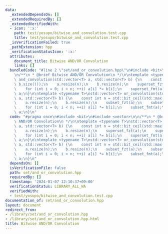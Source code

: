 ```yaml
---
data:
  _extendedDependsOn: []
  _extendedRequiredBy: []
  _extendedVerifiedWith:
  - icon: ':x:'
    path: test/yosupo/bitwise_and_convolution.test.cpp
    title: test/yosupo/bitwise_and_convolution.test.cpp
  _isVerificationFailed: true
  _pathExtension: hpp
  _verificationStatusIcon: ':x:'
  attributes:
    document_title: Bitwise AND/OR Convolution
    links: []
  bundledCode: "#line 2 \"set/and_or_convolution.hpp\"\n#include <bit>\n#include <vector>\n\
    \n/**\n * @brief Bitwise AND/OR Convolution\n */\n\ntemplate <typename T>\nstd::vector<T>\
    \ and_convolution(std::vector<T> a, std::vector<T> b) {\n    const int n = std::bit_ceil(std::max(a.size(),\
    \ b.size()));\n    a.resize(n);\n    b.resize(n);\n    superset_fzt(a);\n    superset_fzt(b);\n\
    \    for (int i = 0; i < n; ++i) a[i] *= b[i];\n    superset_fmt(a);\n    return\
    \ a;\n}\n\ntemplate <typename T>\nstd::vector<T> or_convolution(std::vector<T>\
    \ a, std::vector<T> b) {\n    const int n = std::bit_ceil(std::max(a.size(), b.size()));\n\
    \    a.resize(n);\n    b.resize(n);\n    subset_fzt(a);\n    subset_fzt(b);\n\
    \    for (int i = 0; i < n; ++i) a[i] *= b[i];\n    subset_fmt(a);\n    return\
    \ a;\n}\n"
  code: "#pragma once\n#include <bit>\n#include <vector>\n\n/**\n * @brief Bitwise\
    \ AND/OR Convolution\n */\n\ntemplate <typename T>\nstd::vector<T> and_convolution(std::vector<T>\
    \ a, std::vector<T> b) {\n    const int n = std::bit_ceil(std::max(a.size(), b.size()));\n\
    \    a.resize(n);\n    b.resize(n);\n    superset_fzt(a);\n    superset_fzt(b);\n\
    \    for (int i = 0; i < n; ++i) a[i] *= b[i];\n    superset_fmt(a);\n    return\
    \ a;\n}\n\ntemplate <typename T>\nstd::vector<T> or_convolution(std::vector<T>\
    \ a, std::vector<T> b) {\n    const int n = std::bit_ceil(std::max(a.size(), b.size()));\n\
    \    a.resize(n);\n    b.resize(n);\n    subset_fzt(a);\n    subset_fzt(b);\n\
    \    for (int i = 0; i < n; ++i) a[i] *= b[i];\n    subset_fmt(a);\n    return\
    \ a;\n}\n"
  dependsOn: []
  isVerificationFile: false
  path: set/and_or_convolution.hpp
  requiredBy: []
  timestamp: '2024-01-07 12:10:37+09:00'
  verificationStatus: LIBRARY_ALL_WA
  verifiedWith:
  - test/yosupo/bitwise_and_convolution.test.cpp
documentation_of: set/and_or_convolution.hpp
layout: document
redirect_from:
- /library/set/and_or_convolution.hpp
- /library/set/and_or_convolution.hpp.html
title: Bitwise AND/OR Convolution
---
```

